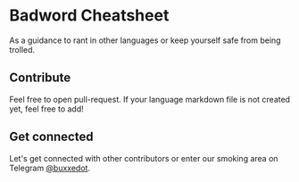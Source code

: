 # Badword Cheatsheet

As a guidance to rant in other languages or keep yourself safe from being trolled.

## Contribute

Feel free to open pull-request. If your language markdown file is not created yet, feel free to add!

## Get connected

Let's get connected with other contributors or enter our smoking area on Telegram [@buxxedot](https://t.me/buxxedot).
